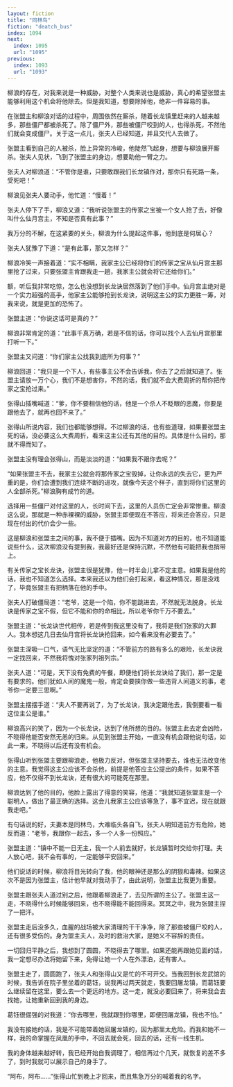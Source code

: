 ```yaml
---
layout: fiction
title: "同林鸟"
fiction: "deatch_bus"
index: 1094
next:
  index: 1095
  url: "1095"
previous:
  index: 1093
  url: "1093"
---
```

柳浪的存在，对我来说是一种威胁，对整个人类来说也是威胁，真心的希望张盟主能够利用这个机会将他除去。但是我知道，想要除掉他，绝非一件容易的事。

在张盟主和柳浪对话的过程中，周围依然在厮杀，随着长龙镇里赶来的人越来越多，那些僵尸都被杀死了。除了僵尸外，那些被僵尸咬到的人，也得杀死，不然他们就会变成僵尸。关于这一点儿，张夫人已经知道，并且交代人去做了。

张盟主看到自己的人被杀，脸上异常的冷峻，他陡然飞起身，想要与柳浪展开厮杀。张夫人见状，飞到了张盟主的身边，想要助他一臂之力。

张夫人对柳浪道：“不管你是谁，只要敢跟我们长龙镇作对，那你只有死路一条，受死吧！”

柳浪见张夫人要动手，他忙道：“慢着！”

张夫人停下了手，柳浪又道：“我听说张盟主的传家之宝被一个女人抢了去，好像叫什么仙月宫主，不知是否真有此事？”

我万分的不解，在这紧要的关头，柳浪为什么提起这件事，他到底是何居心？

张夫人犹豫了下道：“是有此事，那又怎样？”

柳浪冷笑一声接着道：“实不相瞒，我家主公已经将你们的传家之宝从仙月宫主那里抢了过来，只要张盟主肯跟我走一趟，我家主公就会将它还给你们。”

额，听后我非常吃惊，怎么也没想到长龙诀居然落到了他们手中。仙月宫主绝对是一个实力超强的高手，他家主公能够抢到长龙诀，说明这主公的实力更胜一筹，对我来说，就是更加的恐怖了。

张盟主道：“你说这话可是真的？”

柳浪非常肯定的道：“此事千真万确，若是不信的话，你可以找个人去仙月宫那里打听一下。”

张盟主又问道：“你们家主公找我到底所为何事？”

柳浪回道：“我只是一个下人，有些事主公不会告诉我，你去了之后就知道了。张盟主请放一万个心，我们不是想害你，不然的话，我们就不会大费周折的帮你把传家之宝抢过来。”

张得山插嘴喊道：“爹，你不要相信他的话，他是一个杀人不眨眼的恶魔，你要是跟他去了，就再也回不来了。”

张得山所说内容，我们也都能够想得。不过柳浪的话，也有些道理，如果要张盟主死的话，没必要这么大费周折，看来这主公还有其他的目的。具体是什么目的，那就不得而知了。

张盟主没有理会张得山，而是淡淡的道：“如果我不跟你去呢？”

“如果张盟主不去，我家主公就会将那传家之宝毁掉，让你永远的失去它，更为严重的是，你们会遭到我们连续不断的进攻，就像今天这个样子，直到将你们这里的人全部杀死。”柳浪胸有成竹的道。

选择用一些僵尸对付这里的人，长时间下去，这里的人员伤亡定会非常惨重。柳浪这么说，那就是一种赤裸裸的威胁，张盟主即便现在不答应，将来还会答应，只是现在付出的代价会少一些。

这是柳浪和张盟主之间的事，我不便于插嘴。因为不知道对方的目的，也不知道能说些什么，这次柳浪没有提到我，我最好还是保持沉默，不然他有可能把我也捎带上。

有关传家之宝长龙诀，张盟主很是犹豫，他一时半会儿拿不定主意。如果我是他的话，我也不知道怎么选择。本来我还以为他们会打起来，看这种情况，那是没戏了，毕竟张盟主有把柄落在他的手中。

张夫人打破僵局道：“老爷，这是一个陷，你不能跳进去，不然就无法脱身。长龙诀是传家之宝不假，但它不能和你的命相比，所以老爷你千万不要去。”

张盟主道：“长龙诀世代相传，若是传到我这里没有了，我将是我们张家的大罪人。我本想这几日去仙月宫将长龙诀抢回来，如今看来没有必要去了。”

张盟主深吸一口气，语气无比坚定的道：“不管前方的路有多么的艰险，长龙诀我一定找回来，不然我将愧对张家列祖列宗。”

张夫人道：“可是，天下没有免费的午餐，即便他们将长龙诀给了我们，那一定是有要求的。他们犹如人间的魔鬼一般，肯定会要挟你做一些违背人间道义的事，老爷你一定要三思啊。”

张盟主摆摆手道：“夫人不要再说了，为了长龙诀，我决定跟他去，我倒要看一看这位主公是谁。”

柳浪高兴的笑了，因为一个长龙诀，达到了他所想的目的。张盟主此去定会凶险，不晓得他能否安然无恙的归来。从见到张盟主开始，一直没有机会跟他说句话，如此一来，不晓得以后还有没有机会。

张得山听到张盟主要跟柳浪走，他极力反对，但张盟主坚持要去，谁也无法改变他的主意。我觉得这主公应该不会杀他，前提是他答应主公提出的条件，如果不答应，他不仅得不到长龙诀，还有很大的可能死在那里。

柳浪达到了他的目的，他脸上露出了得意的笑容，他道：“我就知道张盟主是一个聪明人，做出了最正确的选择。这会儿我家主公应该等急了，事不宜迟，现在就跟我走吧。”

有句话说的好，夫妻本是同林鸟，大难临头各自飞，张夫人明知道前方有危险，她反而道：“老爷，我跟你一起去，多一个人多一份照应。”

张盟主道：“镇中不能一日无主，我一个人前去就好，长龙镇暂时交给你打理。夫人放心吧，我不会有事的，一定能够平安回来。”

他们说话的时候，柳浪将目光转向了我，他的眼神还是那么的阴狠和毒辣。如果这次不是因为张盟主，估计他早就对我动手了，由此说明，张盟主比我更为重要。

张盟主跟张夫人道过别之后，他跟着柳浪走了，去见所谓的主公了。张盟主这一走，不晓得什么时候能够回来，也不晓得能不能回得来。冥冥之中，我为张盟主捏了一把汗。

张盟主走后没多久，血腥的战场被大家清理的干干净净，除了那些被僵尸咬的人，还有很多受伤的。身为盟主夫人，及时的救治大家，是她义不容辞的责任。

一切回归平静之后，我想到了圆圆，不晓得去了哪里。如果还能再跟她见面的话，我一定想尽办法将她留下来，免得让她一个人在外漂泊，还有害人。

张盟主走了，圆圆跑了，张夫人和张得山又是忙的不可开交。当我回到长龙武馆的时候，我告诉在院子里坐着的葛钰，说我再过两天就走，我要回屠龙镇，而葛钰要么继续留在这里，要么去一个更远的地方。这一走，就没必要回来了，将来我会去找她，让她重新回到我的身边。

葛钰很倔强的对我道：“你去哪里，我就跟到你哪里，即便回屠龙镇，我也不怕。”

我没有接她的话，我是不可能带着她回屠龙镇的，因为那里太危险。而我和她不一样，我的命掌握在凤凰的手中，不回去就会死，回去的话，还有一线生机。

我的身体越来越好转，我已经开始自我调理了，相信再过个几天，就恢复的差不多了，到时我就可以展示自己的身手了。

“阿布，阿布……”张得山忙到晚上才回来，而且焦急万分的喊着我的名字。